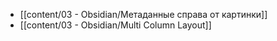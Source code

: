- [[content/03 - Obsidian/Метаданные справа от картинки]]
- [[content/03 - Obsidian/Multi Column Layout]]